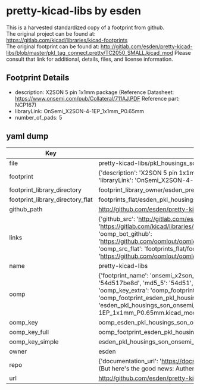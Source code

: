 # pretty-kicad-libs by esden  
This is a harvested standardized copy of a footprint from github.  
The original project can be found at:  
https://gitlab.com/kicad/libraries/kicad-footprints  
The original footprint can be found at:
http://gitlab.com/esden/pretty-kicad-libs/blob/master/pkl_tag_connect.pretty/TC2050_SMALL.kicad_mod
Please consult that link for additional, details, files, and license information.  
## Footprint Details
* description: X2SON 5 pin 1x1mm package (Reference Datasheet: https://www.onsemi.com/pub/Collateral/711AJ.PDF Reference part: NCP167)  
* libraryLink: OnSemi_X2SON-4-1EP_1x1mm_P0.65mm  
* number_of_pads: 5  
## yaml dump  
| Key | Value |  
| --- | --- |  
| file | pretty-kicad-libs/pkl_housings_son.pretty/OnSemi_X2SON-4-1EP_1x1mm_P0.65mm.kicad_mod |  
| footprint | {'description': 'X2SON 5 pin 1x1mm package (Reference Datasheet: https://www.onsemi.com/pub/Collateral/711AJ.PDF Reference part: NCP167)', 'libraryLink': 'OnSemi_X2SON-4-1EP_1x1mm_P0.65mm', 'number_of_pads': 5} |  
| footprint_library_directory | footprint_library_owner/esden_pretty-kicad-libs |  
| footprint_library_directory_flat | footprints_flat/esden_pkl_housings_son_onsemi_x2son_4_1ep_1x1mm_p0_65mm/working |  
| github_path | http://github.com/esden/pretty-kicad-libs/blob/master/pkl_housings_son.pretty/OnSemi_X2SON-4-1EP_1x1mm_P0.65mm.kicad_mod |  
| links | {'github_src': 'http://gitlab.com/esden/pretty-kicad-libs/blob/master/pkl_tag_connect.pretty/TC2050_SMALL.kicad_mod', 'github_src_repo': 'https://gitlab.com/kicad/libraries/kicad-footprints', 'oomp_bot': 'footprints/esden_pkl_housings_son_onsemi_x2son_4_1ep_1x1mm_p0_65mm/working', 'oomp_bot_github': 'https://github.com/oomlout/oomlout_oomp_footprint_bot/tree/main/footprints/esden_pkl_housings_son_onsemi_x2son_4_1ep_1x1mm_p0_65mm/working', 'oomp_src_flat': 'footprints_flat/footprints_flat/esden_pkl_housings_son_onsemi_x2son_4_1ep_1x1mm_p0_65mm/working', 'oomp_src_flat_github': 'https://github.com/oomlout/oomlout_oomp_footprint_src/tree/main/footprints_flat/esden_pkl_housings_son_onsemi_x2son_4_1ep_1x1mm_p0_65mm/working'} |  
| name | pretty-kicad-libs |  
| oomp | {'footprint_name': 'onsemi_x2son_4_1ep_1x1mm_p0_65mm', 'library_name': 'pkl_housings_son', 'md5': '54d517be8d1f736dd971e1e98d119a55', 'md5_10': '54d517be8d', 'md5_5': '54d51', 'md5_6': '54d517', 'oomp_key': 'oomp_esden_pkl_housings_son_onsemi_x2son_4_1ep_1x1mm_p0_65mm', 'oomp_key_extra': 'oomp_footprint_esden_pkl_housings_son_onsemi_x2son_4_1ep_1x1mm_p0_65mm', 'oomp_key_full': 'oomp_footprint_esden_pkl_housings_son_onsemi_x2son_4_1ep_1x1mm_p0_65mm_54d517', 'oomp_key_simple': 'esden_pkl_housings_son_onsemi_x2son_4_1ep_1x1mm_p0_65mm', 'original_filename': 'pretty-kicad-libs/pkl_housings_son.pretty/OnSemi_X2SON-4-1EP_1x1mm_P0.65mm.kicad_mod', 'owner_name': 'esden'} |  
| oomp_key | oomp_esden_pkl_housings_son_onsemi_x2son_4_1ep_1x1mm_p0_65mm |  
| oomp_key_full | oomp_footprint_esden_pkl_housings_son_onsemi_x2son_4_1ep_1x1mm_p0_65mm |  
| oomp_key_simple | esden_pkl_housings_son_onsemi_x2son_4_1ep_1x1mm_p0_65mm |  
| owner | esden |  
| repo | {'documentation_url': 'https://docs.github.com/rest/overview/resources-in-the-rest-api#rate-limiting', 'message': "API rate limit exceeded for 84.66.173.59. (But here's the good news: Authenticated requests get a higher rate limit. Check out the documentation for more details.)"} |  
| url | http://github.com/esden/pretty-kicad-libs |  

